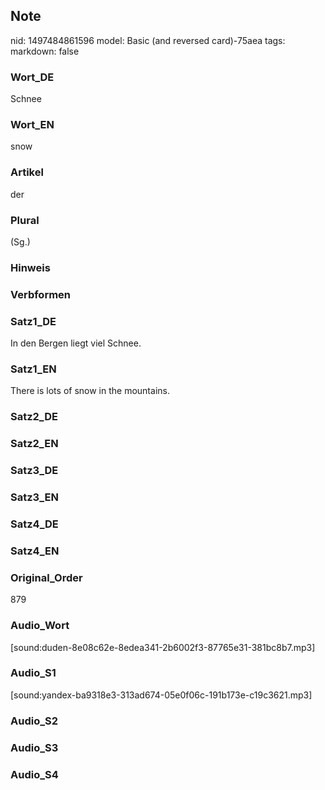 ## Note
nid: 1497484861596
model: Basic (and reversed card)-75aea
tags: 
markdown: false

### Wort_DE
Schnee

### Wort_EN
snow

### Artikel
der

### Plural
(Sg.)

### Hinweis


### Verbformen


### Satz1_DE
In den Bergen liegt viel Schnee.

### Satz1_EN
There is lots of snow in the mountains.

### Satz2_DE


### Satz2_EN


### Satz3_DE


### Satz3_EN


### Satz4_DE


### Satz4_EN


### Original_Order
879

### Audio_Wort
[sound:duden-8e08c62e-8edea341-2b6002f3-87765e31-381bc8b7.mp3]

### Audio_S1
[sound:yandex-ba9318e3-313ad674-05e0f06c-191b173e-c19c3621.mp3]

### Audio_S2


### Audio_S3


### Audio_S4

